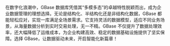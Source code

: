 在数字化浪潮中，GBase 数据库凭借其“多模多态”的卓越特性脱颖而出，成为企业数据管理的理想选择。无论是结构化、半结构化还是非结构化数据，GBase 都能轻松应对，实现一库满足全场景需求。它支持灵活的数据模型，适应不同业务场景，从海量数据分析到实时交易处理，无一不精。GBase 不仅提升了数据处理效率，还大幅降低了运维成本，为企业构建高效、稳定的数据基础设施提供了坚实保障。选择 GBase，让数据驱动未来，开启智能化新篇章！